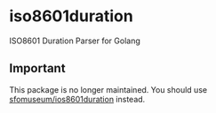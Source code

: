 # iso8601duration

ISO8601 Duration Parser for Golang

## Important

This package is no longer maintained. You should use [sfomuseum/ios8601duration](https://github.com/sfomuseum/iso8601duration) instead.
